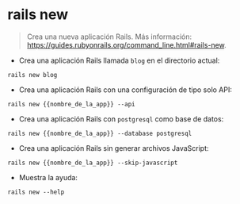 # rails new

> Crea una nueva aplicación Rails.
> Más información: <https://guides.rubyonrails.org/command_line.html#rails-new>.

- Crea una aplicación Rails llamada `blog` en el directorio actual:

`rails new blog`

- Crea una aplicación Rails con una configuración de tipo solo API:

`rails new {{nombre_de_la_app}} --api`

- Crea una aplicación Rails con `postgresql` como base de datos:

`rails new {{nombre_de_la_app}} --database postgresql`

- Crea una aplicación Rails sin generar archivos JavaScript:

`rails new {{nombre_de_la_app}} --skip-javascript`

- Muestra la ayuda:

`rails new --help`
